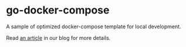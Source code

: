 # go-docker-compose
A sample of optimized docker-compose template for local development.

Read [an article] in our blog for more details.

[an article]: https://medium.com/raidboss/advanced-docker-compose-template-for-golang-8dde3f5ed595
